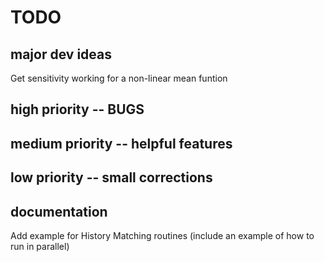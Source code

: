# TODO

## major dev ideas
Get sensitivity working for a non-linear mean funtion

## high priority -- BUGS

## medium priority -- helpful features

## low priority -- small corrections

## documentation
Add example for History Matching routines (include an example of how to run in parallel)
